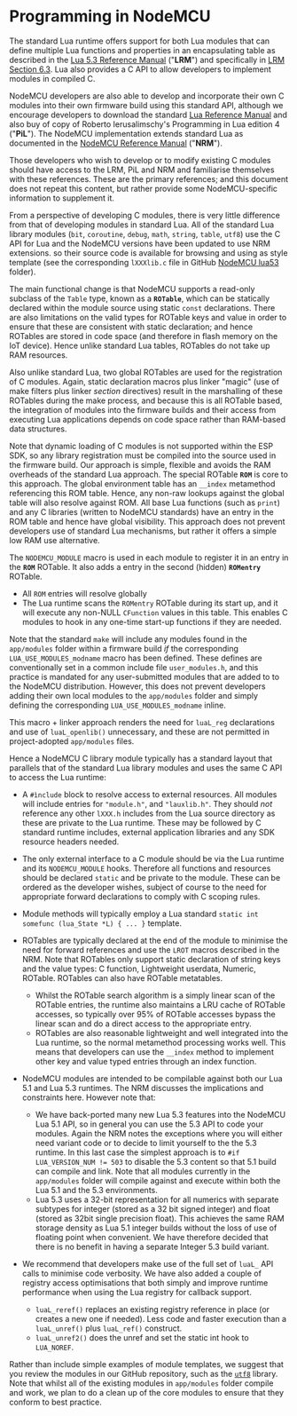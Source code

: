 # Programming in NodeMCU

The standard Lua runtime offers support for both Lua modules that can define multiple Lua functions and properties in an encapsulating table as described in the [Lua 5.3 Reference Manual](https://www.lua.org/manual/5.3/) \("**LRM**") and specifically in [LRM Section 6.3](https://www.lua.org/manual/5.3/manual.html#6.3).  Lua also provides a C API to allow developers to implement modules in compiled C.

NodeMCU developers are also able to develop and incorporate their own C modules into their own firmware build using this standard API, although we encourage developers to download the standard [Lua Reference Manual](https://www.lua.org/manual/) and also buy of copy of Roberto Ierusalimschy's Programming in Lua edition 4 \("**PiL**").  The NodeMCU implementation extends standard Lua as documented in the [NodeMCU Reference Manual](nodemcu-lrm.md) \("**NRM**").

Those developers who wish to develop or to modify existing C modules should have access to the LRM, PiL and NRM and familiarise themselves with these references.  These are the primary references; and this document does not repeat this content, but rather provide some NodeMCU-specific information to supplement it.

From a perspective of developing C modules, there is very little difference from that of developing modules in standard Lua.  All of the standard Lua library modules (`bit`, `coroutine`, `debug`, `math`, `string`, `table`, `utf8`) use the C API for Lua and the NodeMCU versions have been updated to use NRM extensions. so their source code is available for browsing and using as style template (see the corresponding `lXXXlib.c` file in GitHub [NodeMCU lua53](../app/lua53) folder).

The main functional change is that NodeMCU supports a read-only subclass of the `Table` type, known as a **`ROTable`**, which can be statically declared within the module source using static `const` declarations.  There are also limitations on the valid types for ROTable keys and value in order to ensure that these are consistent with static declaration; and hence ROTables are stored in code space (and therefore in flash memory on the IoT device). Hence unlike standard Lua tables, ROTables do not take up RAM resources. 

Also unlike standard Lua, two global ROTables are used for the registration of C modules.  Again, static declaration macros plus linker "magic" (use of make filters plus linker _section_ directives) result in the marshalling of these ROTables during the make process, and because this is all ROTable based, the integration of modules into the firmware builds and their access from executing Lua applications depends on code space rather than RAM-based data structures. 

Note that dynamic loading of C modules is not supported within the ESP SDK, so any library registration must be compiled into the source used in the firmware build.  Our approach is simple, flexible and avoids the RAM overheads of the standard Lua approach.  The special ROTable **`ROM`** is core to this approach.  The global environment table has an `__index` metamethod referencing this ROM table.  Hence, any non-raw lookups against the global table will also resolve against ROM.  All base Lua functions (such as `print`) and any C libraries (written to NodeMCU standards) have an entry in the ROM table and hence have global visibility.  This approach does not prevent developers use of standard Lua mechanisms, but rather it offers a simple low RAM use alternative.

The `NODEMCU_MODULE` macro is used in each module to register it in an entry in the **`ROM`** ROTable.  It also adds a entry in the second (hidden) **`ROMentry`** ROTable.
-  All `ROM` entries will resolve globally
-  The Lua runtime scans the `ROMentry` ROTable during its start up, and it will execute any non-NULL `CFunction` values in this table.  This enables C modules to hook in any one-time start-up functions if they are needed.

Note that the standard `make` will include any modules found in the `app/modules` folder within a firmware build _if_ the corresponding `LUA_USE_MODULES_modname` macro has been defined. These defines are conventionally set in a common include file `user_modules.h`, and this practice is mandated for any user-submitted modules that are added to to the NodeMCU distribution.  However, this does not prevent developers adding their own local modules to the `app/modules` folder and simply defining the corresponding  `LUA_USE_MODULES_modname` inline.

This macro + linker approach renders the need for `luaL_reg` declarations and use of `luaL_openlib()` unnecessary, and these are not permitted in project-adopted `app/modules` files.

Hence a NodeMCU C library module typically has a standard layout that parallels that of the standard Lua library modules and uses the same C API to access the Lua runtime:

-  A `#ìnclude` block to resolve access to external resources.  All modules will include entries for `"module.h"`, and `"lauxlib.h"`.  They should _not_ reference any other `lXXX.h` includes from the Lua source directory as these are private to the Lua runtime. These may be followed by C standard runtime includes, external application libraries and any SDK resource headers needed.

-  The only external interface to a C module should be via the Lua runtime and its `NODEMCU_MODULE` hooks.  Therefore all functions and resources should be declared `static` and be private to the module. These can be ordered as the developer wishes, subject of course to the need for appropriate forward declarations to comply with C scoping rules.

-  Module methods will typically employ a Lua standard `static int somefunc (lua_State *L) { ... }` template.
-  ROTables are typically declared at the end of the module to minimise the need for forward references and use the `LROT` macros described in the NRM.  Note that ROTables only support static declaration of string keys and the value types: C function, Lightweight userdata, Numeric, ROTable.  ROTables can also have ROTable metatables.
   -  Whilst the ROTable search algorithm is a simply linear scan of the ROTable entries, the runtime also maintains a LRU cache of ROTable accesses, so typically over 95% of ROTable accesses bypass the linear scan and do a direct access to the appropriate entry.
   -  ROTables are also reasonable lightweight and well integrated into the Lua runtime, so the normal metamethod processing works well.  This means that developers can use the `__index` method to implement other key and value typed entries through an index function.
-  NodeMCU modules are intended to be compilable against both our Lua 5.1 and Lua 5.3 runtimes.  The NRM discusses the implications and constraints here.  However note that:
   -  We have back-ported many new Lua 5.3 features into the NodeMCU Lua 5.1 API, so in general you can use the 5.3 API to code your modules.  Again the NRM notes the exceptions where you will either need variant code or to decide to limit yourself to the the 5.3 runtime. In this last case the simplest approach is to `#if LUA_VERSION_NUM != 503` to disable the 5.3 content so that 5.1 build can compile and link.   Note that all modules currently in the `app/modules` folder will compile against and execute within both the Lua 5.1 and the 5.3 environments.
   -  Lua 5.3 uses a 32-bit representation for all numerics with separate subtypes for integer (stored as a 32 bit signed integer) and float (stored as 32bit single precision float).  This achieves the same RAM storage density as Lua 5.1 integer builds without the loss of use of floating point when convenient.  We have therefore decided that there is no benefit in having a separate Integer 5.3 build variant.
 -  We recommend that developers make use of the full set of `luaL_` API calls to minimise code verbosity.  We have also added a couple of registry access optimisations that both simply and improve runtime performance when using the Lua registry for callback support.
    - `luaL_reref()` replaces an existing registry reference in place (or creates a new one if needed).  Less code and faster execution than a `luaL_unref()` plus `luaL_ref()` construct.
    - `luaL_unref2()` does the unref and set the static int hook to `LUA_NOREF`.

Rather than include simple examples of module templates, we suggest that you review the modules in our GitHub repository, such as the [`utf8`](../app/lua53/lutf8lib.c) library.  Note that whilst all of the existing modules in `app/modules` folder compile and work, we plan to do a clean up of the core modules to ensure that they conform to best practice.
